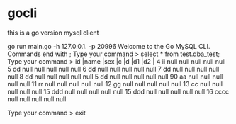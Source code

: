 # gocli
this is a go version mysql client

go run main.go -h 127.0.0.1. -p 20996
Welcome to the Go MySQL CLI.  Commands end with ;
Type your command > select * from test.dba_test;
Type your command  > 
id      |name   |sex    |c      |d      |d1     |d2     |
4       ii      null    null    null    null    null
5       dd      null    null    null    null    null
6       dd      null    null    null    null    null
7       dd      null    null    null    null    null
8       dd      null    null    null    null    null
5       dd      null    null    null    null    null
90      aa      null    null    null    null    null
11      rr      null    null    null    null    null
12      gg      null    null    null    null    null
13      cc      null    null    null    null    null
15      ddd     null    null    null    null    null
15      ddd     null    null    null    null    null
16      cccc    null    null    null    null    null

Type your command  > exit

